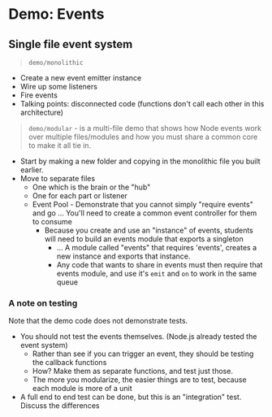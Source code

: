 # Demo: Events

## Single file event system

> `demo/monolithic`

- Create a new event emitter instance
- Wire up some listeners
- Fire events
- Talking points: disconnected code (functions don't call each other in this architecture)

> `demo/modular` - is a multi-file demo that shows how Node events work over multiple files/modules and how you must share a common core to make it all tie in.

- Start by making a new folder and copying in the monolithic file you built earlier.
- Move to separate files
  - One which is the brain or the "hub"
  - One for each part or listener
  - Event Pool - Demonstrate that you cannot simply "require events" and go ... You'll need to create a common event controller for them to consume
    - Because you create and use an "instance" of events, students will need to build an events module that exports a singleton
      - ... A module called "events" that requires 'events', creates a new instance and exports that instance.
      - Any code that wants to share in events must then require that events module, and use it's `emit` and `on` to work in the same queue

### A note on testing

Note that the demo code does not demonstrate tests.

- You should not test the events themselves. (Node.js already tested the event system)
  - Rather than see if you can trigger an event, they should be testing the callback functions
  - How? Make them as separate functions, and test just those.
  - The more you modularize, the easier things are to test, because each module is more of a unit
- A full end to end test can be done, but this is an "integration" test. Discuss the differences
